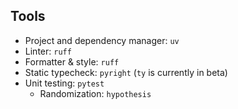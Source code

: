 

## Tools

- Project and dependency manager: `uv`
- Linter: `ruff`
- Formatter & style: `ruff`
- Static typecheck: `pyright` (`ty` is currently in beta)
- Unit testing: `pytest`
    - Randomization: `hypothesis`
